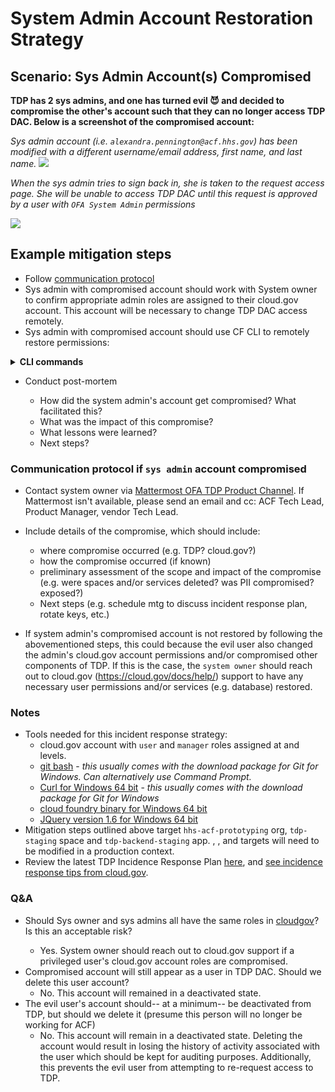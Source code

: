 # System Admin Account Restoration Strategy

## Scenario: Sys Admin Account(s) Compromised

**TDP has 2 sys admins, and one has turned evil :smiling_imp: and decided to compromise the other's account such that they can no longer access TDP DAC. Below is a screenshot of the compromised account:**

_Sys admin account (i.e. `alexandra.pennington@acf.hhs.gov`)  has been modified with a different username/email address, first name, and last name._
![](https://i.imgur.com/416KxSy.png)

_When the sys admin tries to sign back in, she is taken to the request access page. She will be unable to access TDP DAC until this request is approved by a user with `OFA System Admin` permissions_

![](https://i.imgur.com/urYLj5a.png)

## Example mitigation steps
- Follow [communication protocol](#communication-protocol-if-sys-admin-account-compromised)
- Sys admin with compromised account should work with System owner to confirm appropriate admin roles are assigned to their cloud.gov account. This account will be necessary to change TDP DAC access remotely. 
- Sys admin with compromised account should use CF CLI to remotely restore permissions: 

**<details><summary>CLI commands</summary>**
    
**1. Login via CF CLI**

```
$ cf login -a api.fr.cloud.gov  --sso
API endpoint: api.fr.cloud.gov

Temporary Authentication Code ( Get one at https://login.fr.cloud.gov/passcode ): <redacted passcode>

Authenticating...
OK

Select an org:
1. hhs-acf-prototyping
2. sandbox-hhs

Org (enter to skip): hhs-acf-prototyping
hhs-acf-prototyping
Targeted org hhs-acf-prototyping.

Select a space:
1. tanf-dev
2. tanf-prod
3. tanf-staging

Space (enter to skip): tanf-staging
tanf-staging
Targeted space tanf-staging.
```
**2.  Target the appropriate backend application and initiate django shell**

2a. _The following commands work on **non-GFE** (press <enter> after each command)_
```
cf ssh tdp-backend-staging
/tmp/lifecycle/shell
python manage.py shell_plus
```
2b. _If 2a does not work on **GFE**, the following commands should work ([reference](https://cloud.gov/knowledge-base/2021-05-17-troubleshooting-ssh-connections/#troubleshooting-ssh-connections)) (**make sure you are NOT connected to VPN**):_

* Retrieve the PROCESS_GUID for the web process for your app. You will be prompted for this value below.  
    
```
cf curl v3/apps/$(cf app tdp-backend-staging --guid)/processes | jq --raw-output '.resources | .[]? | select(.type == "web").guid'

```

* Retrieve a one-time ssh passcode. You will be prompted for this code below.

```
cf ssh-code
```
* Use ssh to connect to your app container. Insert the value for your PROCESS_GUID obtained above. 
```
ssh -p 22 cf:<PROCESS_GUID>/0@ssh.fr.cloud.gov
```
* You will be prompted to enter a password. Use the one-time ssh passcode  generated from `cf ssh-code` above (Note: pasting the value will be invisible). If this is successful, the command line will appear like this:
    
```
vcap@SomeHashValue...
```

* Initiate interactive SSH session using the following 2 commands (press <enter> after each command):

```
/tmp/lifecycle/shell 
python manage.py shell_plus 
```

You will know you are in an interactive session if the command line appears like this:
    
```
    In [1]:
```
    
**3. In the Django shell, give your user account (the one associated with PIV/CAC) the appropriate permissions:**
```
user = User.objects.get(username='alexandra.pennington@acf.hhs.gov')
user.groups.set(Group.objects.filter(name='OFA System Admin'))
user.is_staff = True
user.is_superuser = True
user.deactivated = False
user.save()
```
**4. Login to TDP frontend via ACF AMS and confirm access to TDP DAC restored.**

_Note: be sure to request access again, if prompted. after submitting the request, all appropriate access should be restored._

_TDP frontend view:_
![](https://i.imgur.com/4hpyAIY.png)

_TDP backend DAC view:_
![](https://i.imgur.com/PkwjXNU.png)
</details>
    
- Conduct post-mortem

    - How did the system admin's account get compromised? What facilitated this? 
    - What was the impact of this compromise?
    - What lessons were learned?
    - Next steps?

### Communication protocol if `sys admin` account compromised
- Contact system owner via [Mattermost OFA TDP Product Channel](https://mattermost.goraft.tech/goraft/channels/ofa-tdp-product). If Mattermost isn't available, please send an email and cc: ACF Tech Lead, Product Manager, vendor Tech Lead. 

- Include details of the compromise, which should include:
    - where compromise occurred (e.g. TDP? cloud.gov?)
    - how the compromise occurred (if known)
    - preliminary assessment of the scope and impact of the compromise (e.g. were spaces and/or services deleted? was PII compromised? exposed?)
    - Next steps (e.g. schedule mtg to discuss incident response plan, rotate keys, etc.)
    
- If system admin's compromised account is not restored by following the abovementioned steps, this could because the evil user also changed the admin's cloud.gov account permissions and/or compromised other components of TDP. If this is the case, the `system owner` should reach out to cloud.gov (https://cloud.gov/docs/help/) support to have any necessary user permissions and/or services (e.g. database) restored. 

### Notes

- Tools needed for this incident response strategy:
    - cloud.gov account with `user` and `manager` roles assigned at <org> and <space> levels.
    - [git bash](https://git-scm.com/downloads) - _this usually comes with the download package for Git for Windows. Can alternatively use Command Prompt._
    - [Curl for Windows 64 bit](https://curl.se/windows/) - _this usually comes with the download package for Git for Windows_
    - [cloud foundry binary for Windows 64 bit](https://github.com/cloudfoundry/cli/blob/master/doc/installation-instructions/installation-instructions-v7.md#installers-and-compressed-binaries)
    - [JQuery version 1.6 for Windows 64 bit](https://stedolan.github.io/jq/download/)
- Mitigation steps outlined above target `hhs-acf-prototyping` org, `tdp-staging` space and `tdp-backend-staging` app. <org>, <space>, and <app> targets will need to be modified in a production context. 
- Review the latest TDP Incidence Response Plan [here](https://hhsgov.sharepoint.com/sites/TANFDataPortalOFA/Shared%20Documents/Forms/AllItems.aspx?id=%2Fsites%2FTANFDataPortalOFA%2FShared%20Documents%2Fcompliance&viewid=6ecbc5f1%2Dfa9c%2D4b0a%2Da454%2D35e222e8044e), and [see incidence response tips from cloud.gov](https://cloud.gov/docs/ops/security-ir/). 

### Q&A
- Should Sys owner and sys admins all have the same <org>  roles in [cloudgov](https://docs.cloudfoundry.org/concepts/roles.html#roles)? Is this an acceptable risk? 
  - Yes. System owner should reach out to cloud.gov support if a privileged user's cloud.gov account roles are compromised.  
- Compromised account will still appear as a user in TDP DAC. Should we delete this user account? 
  - No. This account will remained in a deactivated state. 
- The evil user's account should-- at a minimum-- be deactivated from TDP, but should we delete it (presume this person will no longer be working for ACF) 
  - No. This account will remain in a deactivated state. Deleting the account would result in losing the history of activity associated with the user which should be kept for auditing purposes. Additionally, this prevents the evil user from attempting to re-request access to TDP. 
